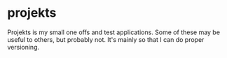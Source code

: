 # projekts
Projekts is my small one offs and test applications. Some of these may be useful to others, but probably not. It's mainly so that I can do proper versioning. 
